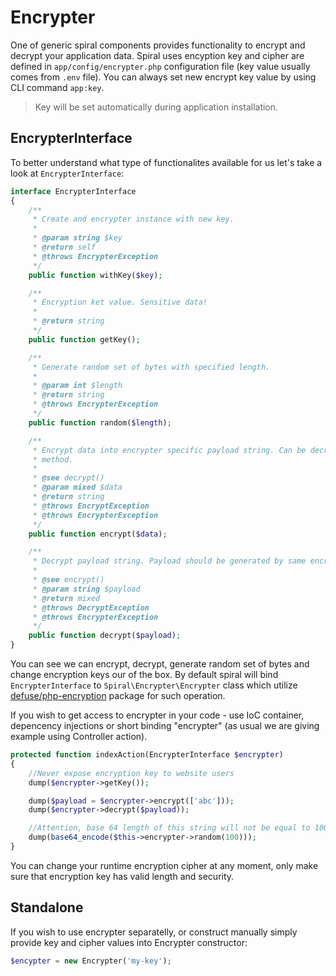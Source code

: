 # Encrypter
One of generic spiral components provides functionality to encrypt and decrypt your application data. Spiral uses encyption key and cipher are defined in `app/config/encrypter.php` configuration file (key value usually comes from `.env` file). You can always set new encrypt key value by using CLI command `app:key`.

> Key will be set automatically during application installation.

## EncrypterInterface
To better understand what type of functionalites available for us let's take a look at `EncrypterInterface`:

```php
interface EncrypterInterface
{
    /**
     * Create and encrypter instance with new key.
     *
     * @param string $key
     * @return self
     * @throws EncrypterException
     */
    public function withKey($key);

    /**
     * Encryption ket value. Sensitive data!
     *
     * @return string
     */
    public function getKey();

    /**
     * Generate random set of bytes with specified length.
     *
     * @param int $length
     * @return string
     * @throws EncrypterException
     */
    public function random($length);

    /**
     * Encrypt data into encrypter specific payload string. Can be decrypted only using decrypt()
     * method.
     *
     * @see decrypt()
     * @param mixed $data
     * @return string
     * @throws EncryptException
     * @throws EncrypterException
     */
    public function encrypt($data);

    /**
     * Decrypt payload string. Payload should be generated by same encrypter using encrypt() method.
     *
     * @see encrypt()
     * @param string $payload
     * @return mixed
     * @throws DecryptException
     * @throws EncrypterException
     */
    public function decrypt($payload);
}
```

You can see we can encrypt, decrypt, generate random set of bytes and change encryption keys our of the box. By default spiral will bind `EncrypterInterface` to `Spiral\Encrypter\Encrypter` class which utilize [defuse/php-encryption](https://github.com/defuse/php-encryption) package for such operation.

If you wish to get access to encrypter in your code - use IoC container, depencency injections or short binding "encrypter" (as usual we are giving example using Controller action).

```php
protected function indexAction(EncrypterInterface $encrypter)
{
    //Never expose encryption key to website users
    dump($encrypter->getKey());

    dump($payload = $encrypter->encrypt(['abc']));
    dump($encrypter->decrypt($payload));

    //Attention, base 64 length of this string will not be equal to 100 characters (136)
    dump(base64_encode($this->encrypter->random(100)));
}
```

You can change your runtime encryption cipher at any moment, only make sure that encryption key has valid length and security.

## Standalone
If you wish to use encrypter separatelly, or construct manually simply provide key and cipher values into Encrypter constructor:

```php
$encypter = new Encrypter('my-key');
```
